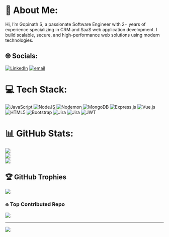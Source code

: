 # 💫 About Me:
Hi, I’m Gopinath S, a passionate Software Engineer with 2+ years of experience specializing in CRM and SaaS web application development. I build scalable, secure, and high-performance web solutions using modern technologies.


## 🌐 Socials:
[![LinkedIn](https://img.shields.io/badge/LinkedIn-%230077B5.svg?logo=linkedin&logoColor=white)](https://linkedin.com/in/gopinath-sss/) [![email](https://img.shields.io/badge/Email-D14836?logo=gmail&logoColor=white)](mailto:gopi3062.sss@gmail.com) 

# 💻 Tech Stack:
![JavaScript](https://img.shields.io/badge/javascript-%23323330.svg?style=for-the-badge&logo=javascript&logoColor=%23F7DF1E) ![NodeJS](https://img.shields.io/badge/node.js-6DA55F?style=for-the-badge&logo=node.js&logoColor=white) ![Nodemon](https://img.shields.io/badge/NODEMON-%23323330.svg?style=for-the-badge&logo=nodemon&logoColor=%BBDEAD) ![MongoDB](https://img.shields.io/badge/MongoDB-%234ea94b.svg?style=for-the-badge&logo=mongodb&logoColor=white) ![Express.js](https://img.shields.io/badge/express.js-%23404d59.svg?style=for-the-badge&logo=express&logoColor=%2361DAFB) ![Vue.js](https://img.shields.io/badge/vue.js-%2335495e.svg?style=for-the-badge&logo=vuedotjs&logoColor=%234FC08D) ![HTML5](https://img.shields.io/badge/html5-%23E34F26.svg?style=for-the-badge&logo=html5&logoColor=white) ![Bootstrap](https://img.shields.io/badge/bootstrap-%238511FA.svg?style=for-the-badge&logo=bootstrap&logoColor=white) ![Jira](https://img.shields.io/badge/jira-%230A0FFF.svg?style=for-the-badge&logo=jira&logoColor=white) ![Jira](https://img.shields.io/badge/jira-%230A0FFF.svg?style=for-the-badge&logo=jira&logoColor=white) ![JWT](https://img.shields.io/badge/JWT-black?style=for-the-badge&logo=JSON%20web%20tokens)
# 📊 GitHub Stats:
![](https://github-readme-stats.vercel.app/api?username=gopinath-s-dev&theme=dark&hide_border=false&include_all_commits=false&count_private=false)<br/>
![](https://nirzak-streak-stats.vercel.app/?user=gopinath-s-dev&theme=dark&hide_border=false)<br/>
![](https://github-readme-stats.vercel.app/api/top-langs/?username=gopinath-s-dev&theme=dark&hide_border=false&include_all_commits=false&count_private=false&layout=compact)

## 🏆 GitHub Trophies
![](https://github-profile-trophy.vercel.app/?username=gopinath-s-dev&theme=radical&no-frame=false&no-bg=true&margin-w=4)

### 🔝 Top Contributed Repo
![](https://github-contributor-stats.vercel.app/api?username=gopinath-s-dev&limit=5&theme=shades-of-purple&combine_all_yearly_contributions=true)

---
[![](https://visitcount.itsvg.in/api?id=gopinath-s-dev&icon=0&color=0)](https://visitcount.itsvg.in)

<!-- Proudly created with GPRM ( https://gprm.itsvg.in ) -->

